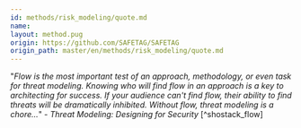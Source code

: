 ```yaml
---
id: methods/risk_modeling/quote.md
name: 
layout: method.pug
origin: https://github.com/SAFETAG/SAFETAG
origin_path: master/en/methods/risk_modeling/quote.md
---
```

"*Flow is the most important test of an approach, methodology, or even task for threat modeling. Knowing who will find flow in an approach is a key to architecting for success. If your audience can't find flow, their ability to find threats will be dramatically inhibited. Without flow, threat modeling is a chore...*" - _Threat Modeling: Designing for Security_ [^shostack_flow]

